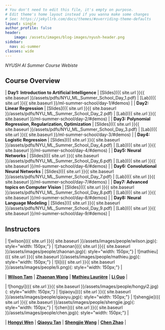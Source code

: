 ```yaml
---
# You don't need to edit this file, it's empty on purpose.
# Edit theme's home layout instead if you wanna make some changes
# See: https://jekyllrb.com/docs/themes/#overriding-theme-defaults
layout: single
author_profile: false
header:
    image: /assets/images/blog-images/nyush-header.png
sidebar:
  nav: ai-summer
classes: wide
---
```


*NYUSH AI Summer Course Webiste*

## Course Overview

| **Day1: Introduction to Artificial Intelligence** | [Slides]({{ site.url }}{{ site.baseurl }}/assets/pdfs/NYU_ML_Summer_School_Day_1.pdf) | [Lab]({{ site.url }}{{ site.baseurl }}/ml-summer-school/day-1/#demos) |
| **Day2: Linear Regression** | [Slides]({{ site.url }}{{ site.baseurl }}/assets/pdfs/NYU_ML_Summer_School_Day_2.pdf) | [Lab]({{ site.url }}{{ site.baseurl }}/ml-summer-school/day-2/#demos) |
| **Day3: Polynomial Regression, Regularization, Optimization** | [Slides]({{ site.url }}{{ site.baseurl }}/assets/pdfs/NYU_ML_Summer_School_Day_3.pdf) | [Lab]({{ site.url }}{{ site.baseurl }}/ml-summer-school/day-3/#demos) |
| **Day4: Logistic Regression** | [Slides]({{ site.url }}{{ site.baseurl }}/assets/pdfs/NYU_ML_Summer_School_Day_4.pdf) | [Lab]({{ site.url }}{{ site.baseurl }}/ml-summer-school/day-4/#demos) |
| **Day5: Neural Networks** | [Slides]({{ site.url }}{{ site.baseurl }}/assets/pdfs/NYU_ML_Summer_School_Day_6.pdf) | [Lab]({{ site.url }}{{ site.baseurl }}/ml-summer-school/day-6/#demos) |
| **Day6: Convolutional Neural Networks** | [Slides]({{ site.url }}{{ site.baseurl }}/assets/pdfs/NYU_ML_Summer_School_Day_7.pdf) | [Lab]({{ site.url }}{{ site.baseurl }}/ml-summer-school/day-7/#demos) |
| **Day7: Advanced topics on Computer Vision** | [Slides]({{ site.url }}{{ site.baseurl }}/assets/pdfs/NYU_ML_Summer_School_Day_8.pdf) | [Lab]({{ site.url }}{{ site.baseurl }}/ml-summer-school/day-8/#demos) |
| **Day8: Neural Language Modeling** | [Slides]({{ site.url }}{{ site.baseurl }}/assets/pdfs/NYU_ML_Summer_School_Day_9.pdf) | [Lab]({{ site.url }}{{ site.baseurl }}/ml-summer-school/day-9/#demos) |

## Instructors

| ![wilson]({{ site.url }}{{ site.baseurl }}/assets/images/people/wilson.jpg){: style="width: 150px;"} | ![zhaonan]({{ site.url }}{{ site.baseurl }}/assets/images/people/zhaonan.jpg){: style="width: 150px;"} | ![mathieu]({{ site.url }}{{ site.baseurl }}/assets/images/people/mathieu.jpg){: style="width: 150px;"} | ![li]({{ site.url }}{{ site.baseurl }}/assets/images/people/li.png){: style="width: 150px;"} |

| **[Wilson Tam](https://cs.shanghai.nyu.edu/faculty/yik-cheung-tam-tanyizhang)** | **[Zhaonan Wang](https://cs.shanghai.nyu.edu/faculty/zhaonan-wang-wangzhaonan)** | **[Mathieu Laurière](https://cs.shanghai.nyu.edu/faculty/mathieu-lauriere)** | **[Li Guo](https://cs.shanghai.nyu.edu/faculty/li-guo-guoli)** |

| ![hongyi]({{ site.url }}{{ site.baseurl }}/assets/images/people/hongyi2.jpg){: style="width: 150px;"} | ![qiaoyu]({{ site.url }}{{ site.baseurl }}/assets/images/people/qiaoyu.jpg){: style="width: 150px;"} | ![shengjie]({{ site.url }}{{ site.baseurl }}/assets/images/people/shengjie.jpg){: style="width: 150px;"} | ![chen]({{ site.url }}{{ site.baseurl }}/assets/images/people/chen.jpg){: style="width: 150px;"} |

| **[Hongyi Wen](https://cs.shanghai.nyu.edu/faculty/hongyi-wen-wenhongyi)** | **[Qiaoyu Tan](https://cs.shanghai.nyu.edu/faculty/qiaoyu-tan-tanqiaoyu)** | **[Shengjie Wang](https://cs.shanghai.nyu.edu/faculty/shengjie-wang-wangshengjie)** | **[Chen Zhao](https://cs.shanghai.nyu.edu/faculty/chen-zhao-zhaochen)** |
